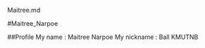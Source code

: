 Maitree.md

#Maitree_Narpoe

##Profile
  My name : Maitree Narpoe
  My nickname : Ball
  KMUTNB 
  
